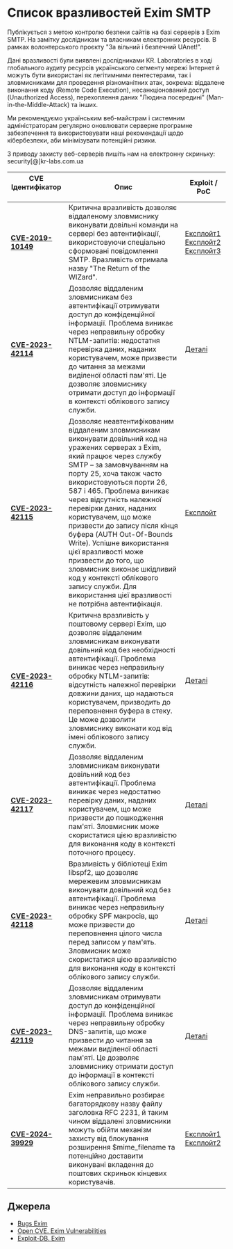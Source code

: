 # Список вразливостей Exim SMTP

Публікується з метою контролю безпеки сайтів на базі серверів з Exim SMTP. На замітку дослідникам та власникам електронних ресурсів. В рамках волонтерського проєкту "За вільний і безпечний UAnet!".

Дані вразливості були виявлені дослідниками KR. Laboratories в ході глобального аудиту ресурсів українського сегменту мережі Інтернет й можуть бути використані як легітимними пентестерами, так і зловмисниками для проведення різноманітних атак, зокрема: віддалене виконання коду (Remote Code Execution), несанкціонований доступ (Unauthorized Access), перехоплення даних "Людина посередині" (Man-in-the-Middle-Attack) та інших.

Ми рекомендуємо українським веб-майстрам і системним адміністраторам регулярно оновлювати серверне програмне забезпечення та використовувати наші рекомендації щодо кібербезпеки, аби мінімізувати потенційні ризики.  

З приводу захисту веб-серверів пишіть нам на електронну скриньку: security[@]kr-labs.com.ua

| **CVE Ідентифікатор** &nbsp; &nbsp; &nbsp; &nbsp; &nbsp; &nbsp; &nbsp; &nbsp; | **Опис** | **Exploit / PoC** |
|-----------------------------------------------------|----------|-------------|
| [**CVE-2019-10149**](https://cve.mitre.org/cgi-bin/cvename.cgi?name=CVE-2019-10149)| Критична вразливість дозволяє віддаленому зловмиснику виконувати довільні команди на сервері без автентифікації, використовуючи спеціально сформовані повідомлення SMTP. Вразливість отримала назву "The Return of the WIZard".  | [Експлойт1](https://github.com/Diefunction/CVE-2019-10149) [Експлойт2](https://github.com/darsigovrustam/CVE-2019-10149) [Експлойт3](https://www.exploit-db.com/exploits/46974) |
| [**CVE-2023-42114**](https://cve.mitre.org/cgi-bin/cvename.cgi?name=CVE-2023-42114)|  Дозволяє віддаленим зловмисникам без автентифікації отримувати доступ до конфіденційної інформації. Проблема виникає через неправильну обробку NTLM-запитів: недостатня перевірка даних, наданих користувачем, може призвести до читання за межами виділеної області пам'яті. Це дозволяє зловмиснику отримати доступ до інформації в контексті облікового запису служби.  | [Деталі](https://www.zerodayinitiative.com/advisories/ZDI-23-1468/) |
| [**CVE-2023-42115**](https://cve.mitre.org/cgi-bin/cvename.cgi?name=CVE-2023-42115) |  Дозволяє неавтентифікованим віддаленим зловмисникам виконувати довільний код на уражених серверах з Exim, який працює через службу SMTP – за замовчуванням на порту 25, хоча також часто використовуються порти 26, 587 і 465. Проблема виникає через відсутність належної перевірки даних, наданих користувачем, що може призвести до запису після кінця буфера (AUTH Out-Of-Bounds Write). Успішне використання цієї вразливості може призвести до того, що зловмисник виконає шкідливий код у контексті облікового запису служби. Для використання цієї вразливості не потрібна автентифікація. | [Експлойт](https://github.com/kirinse/cve-2023-42115) |
| [**CVE-2023-42116**](https://cve.mitre.org/cgi-bin/cvename.cgi?name=CVE-2023-42116)| Критична вразливість у поштовому сервері Exim, що дозволяє віддаленим зловмисникам виконувати довільний код без необхідності автентифікації. Проблема виникає через неправильну обробку NTLM-запитів: відсутність належної перевірки довжини даних, що надаються користувачем, призводить до переповнення буфера в стеку. Це може дозволити зловмиснику виконати код від імені облікового запису служби.  | [Деталі](https://www.cve.news/cve-2023-42116/) |
| [**CVE-2023-42117**](https://cve.mitre.org/cgi-bin/cvename.cgi?name=CVE-2023-42117) | Дозволяє віддаленим зловмисникам виконувати довільний код без автентифікації. Проблема виникає через недостатню перевірку даних, наданих користувачем, що може призвести до пошкодження пам'яті. Зловмисник може скористатися цією вразливістю для виконання коду в контексті поточного процесу. | [Деталі](https://www.zerodayinitiative.com/advisories/ZDI-23-1471/) |
| [**CVE-2023-42118**](https://cve.mitre.org/cgi-bin/cvename.cgi?name=CVE-2023-42118) | Вразливість у бібліотеці Exim libspf2, що дозволяє мережевим зловмисникам виконувати довільний код без автентифікації. Проблема виникає через неправильну обробку SPF макросів, що може призвести до переповнення цілого числа перед записом у пам'ять. Зловмисник може скористатися цією вразливістю для виконання коду в контексті облікового запису служби. | [Деталі](https://www.zerodayinitiative.com/advisories/ZDI-23-1472/) |
| [**CVE-2023-42119**](https://cve.mitre.org/cgi-bin/cvename.cgi?name=CVE-2023-42119) | Дозволяє віддаленим зловмисникам отримувати доступ до конфіденційної інформації. Проблема виникає через неправильну обробку DNS-запитів, що може призвести до читання за межами виділеної області пам'яті. Це дозволяє зловмиснику отримати доступ до інформації в контексті облікового запису служби. | [Деталі](https://www.zerodayinitiative.com/advisories/ZDI-23-1473/) |
| [**CVE-2024-39929**](https://cve.mitre.org/cgi-bin/cvename.cgi?name=CVE-2024-39929) | Exim неправильно розбирає багаторядкову назву файлу заголовка RFC 2231, й таким чином віддалені зловмисники можуть обійти механізм захисту від блокування розширення $mime_filename та потенційно доставити виконувані вкладення до поштових скриньок кінцевих користувачів. | [Експлойт1](https://github.com/michael-david-fry/CVE-2024-39929) [Експлойт2](https://github.com/rxerium/CVE-2024-39929) |

## Джерела
- [Bugs Exim](https://bugs.exim.org)
- [Open CVE. Exim Vulnerabilities](https://app.opencve.io/cve/?&vendor=exim)
- [Exploit-DB. Exim](https://www.exploit-db.com/search?q=Exim)
